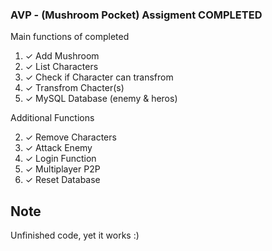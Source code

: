 ### **AVP** - (Mushroom Pocket) Assigment COMPLETED

Main functions of completed

1. ✓ Add Mushroom
2. ✓ List Characters
3. ✓ Check if Character can transfrom
4. ✓ Transfrom Chacter(s)
5. ✓ MySQL Database (enemy & heros)

Additional Functions

2. ✓ Remove Characters
1. ✓ Attack Enemy
3. ✓ Login Function
4. ✓ Multiplayer P2P
5. ✓ Reset Database
   
## Note
Unfinished code, yet it works :)
